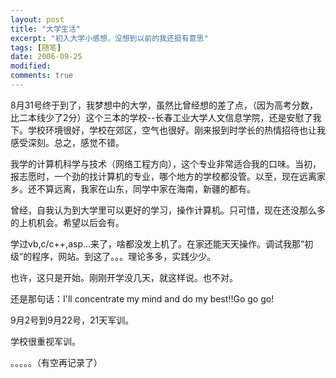 ```yaml
---
layout: post
title: "大学生活"
excerpt: "初入大学小感想，没想到以前的我还挺有意思"
tags: [随笔]
date: 2006-09-25
modified: 
comments: true
---
```


8月31号终于到了，我梦想中的大学，虽然比曾经想的差了点，（因为高考分数，比二本线少了2分）这个三本的学校--长春工业大学人文信息学院，还是安慰了我下。学校环境很好，学校在郊区，空气也很好。刚来报到时学长的热情招待也让我感受深刻。总之，感觉不错。

我学的计算机科学与技术（网络工程方向），这个专业非常适合我的口味。当初，报志愿时，一个劲的找计算机的专业，哪个地方的学校都没管。以至，现在远离家乡。还不算远离，我家在山东，同学中家在海南，新疆的都有。

曾经，自我认为到大学里可以更好的学习，操作计算机。只可惜，现在还没那么多的上机机会。希望以后会有。

学过vb,c/c++,asp...来了，啥都没发上机了。在家还能天天操作。调试我那“初级”的程序，网站。到这了。。。理论多多，实践少少。

也许，这只是开始。刚刚开学没几天，就这样说。也不对。

还是那句话：I'll concentrate my mind and do my best!!Go go go!


9月2号到9月22号，21天军训。

学校很重视军训。

。。。。。（有空再记录了）